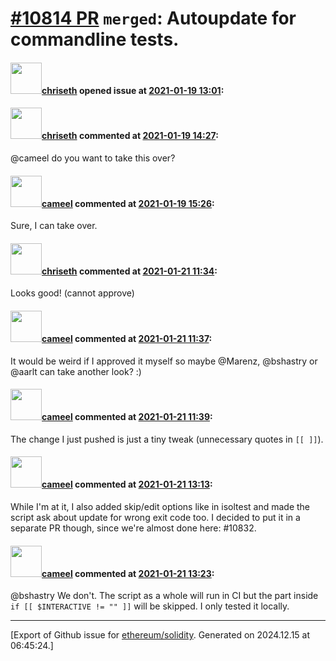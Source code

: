 # [\#10814 PR](https://github.com/ethereum/solidity/pull/10814) `merged`: Autoupdate for commandline tests.

#### <img src="https://avatars.githubusercontent.com/u/9073706?v=4" width="50">[chriseth](https://github.com/chriseth) opened issue at [2021-01-19 13:01](https://github.com/ethereum/solidity/pull/10814):



#### <img src="https://avatars.githubusercontent.com/u/9073706?v=4" width="50">[chriseth](https://github.com/chriseth) commented at [2021-01-19 14:27](https://github.com/ethereum/solidity/pull/10814#issuecomment-762874085):

@cameel do you want to take this over?

#### <img src="https://avatars.githubusercontent.com/u/137030?v=4" width="50">[cameel](https://github.com/cameel) commented at [2021-01-19 15:26](https://github.com/ethereum/solidity/pull/10814#issuecomment-762915753):

Sure, I can take over.

#### <img src="https://avatars.githubusercontent.com/u/9073706?v=4" width="50">[chriseth](https://github.com/chriseth) commented at [2021-01-21 11:34](https://github.com/ethereum/solidity/pull/10814#issuecomment-764580024):

Looks good! (cannot approve)

#### <img src="https://avatars.githubusercontent.com/u/137030?v=4" width="50">[cameel](https://github.com/cameel) commented at [2021-01-21 11:37](https://github.com/ethereum/solidity/pull/10814#issuecomment-764581608):

It would be weird if I approved it myself so maybe @Marenz, @bshastry or @aarlt can take another look? :)

#### <img src="https://avatars.githubusercontent.com/u/137030?v=4" width="50">[cameel](https://github.com/cameel) commented at [2021-01-21 11:39](https://github.com/ethereum/solidity/pull/10814#issuecomment-764583822):

The change I just pushed is just a tiny tweak (unnecessary quotes in `[[ ]]`).

#### <img src="https://avatars.githubusercontent.com/u/137030?v=4" width="50">[cameel](https://github.com/cameel) commented at [2021-01-21 13:13](https://github.com/ethereum/solidity/pull/10814#issuecomment-764634147):

While I'm at it, I also added skip/edit options like in isoltest and made the script ask about update for wrong exit code too. I decided to put it in a separate PR though, since we're almost done here: #10832.

#### <img src="https://avatars.githubusercontent.com/u/137030?v=4" width="50">[cameel](https://github.com/cameel) commented at [2021-01-21 13:23](https://github.com/ethereum/solidity/pull/10814#issuecomment-764639381):

@bshastry We don't. The script as a whole will run in CI but the part inside `if [[ $INTERACTIVE != "" ]]` will be skipped. I only tested it locally.


-------------------------------------------------------------------------------



[Export of Github issue for [ethereum/solidity](https://github.com/ethereum/solidity). Generated on 2024.12.15 at 06:45:24.]
